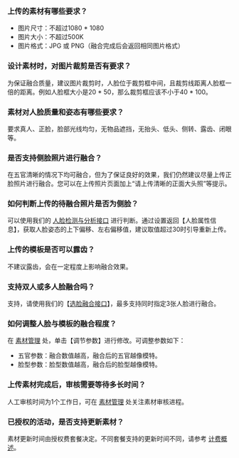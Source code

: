 ### 上传的素材有哪些要求？
- 图片尺寸：不超过1080 \* 1080
- 图片大小：不超过500K
- 图片格式：JPG 或 PNG（融合完成后会返回相同图片格式）

### 设计素材时，对图片裁剪是否有要求？
为保证融合质量，建议图片裁剪时，人脸位于裁剪框中间，且裁剪线距离人脸框一倍的距离。例如人脸框大小是20 * 50，那么裁剪框应该不小于40 * 100。

### 素材对人脸质量和姿态有哪些要求？
要求真人、正脸，脸部光线均匀，无物品遮挡，无抬头、低头、侧转、露齿、闭眼等。

### 是否支持侧脸照片进行融合？
在五官清晰的情况下均可融合，但为了保证良好的效果，我们仍然建议尽量上传正脸照片进行融合。您可以在上传照片页面加上“请上传清晰的正面大头照”等提示。

### 如何判断上传的待融合照片是否为侧脸？
可以使用我们的 [人脸检测与分析接口](https://cloud.tencent.com/document/product/867/32800 ) 进行判断。通过设置返回【人脸属性信息】，获取人脸姿态的上下偏移、左右偏移值，建议取值超过30时引导重新上传。

### 上传的模板是否可以露齿？
不建议露齿，会在一定程度上影响融合效果。

### 支持双人或多人脸融合吗？
支持，请使用我们的【[选脸融合接口](https://cloud.tencent.com/document/product/670/37736)】，最多支持同时指定3张人脸进行融合。

### 如何调整人脸与模板的融合程度？
在 [素材管理]( https://console.cloud.tencent.com/facefusion)  处，单击【调节参数】进行修改。可调整参数如下：
- 五官参数：融合数值越高，融合后的五官越像模特。
- 脸型参数：脸型数值越高，融合后的脸型越像模特。

### 上传素材完成后，审核需要等待多长时间？
人工审核时间为1个工作日，可在 [素材管理](https://console.cloud.tencent.com/ai/facemerge/index) 处关注素材审核进程。

### 已授权的活动，是否支持更新素材？
素材更新时间由授权费套餐决定。不同套餐支持的更新时间不同，请参考 [计费概述](https://cloud.tencent.com/document/product/670/14521)。
